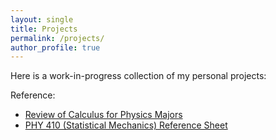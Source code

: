 ```yaml
---
layout: single
title: Projects
permalink: /projects/
author_profile: true
---
```


Here is a work-in-progress collection of my personal projects:


Reference:

- [Review of Calculus for Physics Majors](https://walkingipad.github.io/calc_review/intro.html)
- [PHY 410 (Statistical Mechanics) Reference Sheet](https://github.com/walkingipad/walkingipad.github.io/raw/master/assets/docs/Stat_Mech_Refrence_Sheet.pdf)

